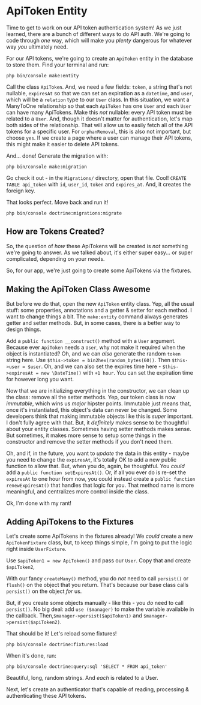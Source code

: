 # ApiToken Entity

Time to get to work on our API token authentication system! As we just learned,
there are a bunch of different ways to do API auth. We're going to code through *one*
way, which will make you *plenty* dangerous for whatever way *you* ultimately need.

For our API tokens, we're going to create an `ApiToken` entity in the database to
store them. Find your terminal and run:

```terminal
php bin/console make:entity
```

Call the class `ApiToken`. And, we need a few fields: `token`, a string that's not
nullable, `expiresAt` so that we can set an expiration as a `datetime`, and `user`,
which will be a `relation` type to our `User` class. In this situation, we want a
ManyToOne relationship so that each `ApiToken` has one `User` and each `User` can
have many ApiTokens. Make this *not* nullable: every API token must be related to
a `User`. And, though it doesn't matter for authentication, let's map both sides
of the relationship. That will allow us to easily fetch all of the API tokens
for a specific user. For `orphanRemoval`, this is also not important, but choose
`yes`. If we create a page where a user can manage their API tokens, this might
make it easier to delete API tokens.

And... done! Generate the migration with:

```terminal
php bin/console make:migration
```

Go check it out - in the `Migrations/` directory, open that file. Cool!
`CREATE TABLE api_token` with `id`, `user_id`, `token` and `expires_at`. And, it
creates the foreign key.

That looks perfect. Move back and run it!

```terminal
php bin/console doctrine:migrations:migrate
```

## How are Tokens Created?

So, the question of *how* these ApiTokens will be created is *not* something we're
going to answer. As we talked about, it's either super easy... or super complicated,
depending on your needs. 

So, for our app, we're just going to create some ApiTokens via the fixtures.

## Making the ApiToken Class Awesome

But before we do that, open the new `ApiToken` entity class. Yep, all the usual
stuff: some properties, annotations and a getter & setter for each method. I want
to change things a bit. The `make:entity` command always generates getter and setter
methods. But, in some cases, there is a better way to design things.

Add a `public function __construct()` method with a `User` argument. Because ever
`ApiToken` needs a `User`, why not make it required when the object is instantiated?
Oh, and we can *also* generate the random `token` string here. Use
`$this->token = bin2hex(random_bytes(60))`. Then `$this->user = $user`. Oh, and
we can also set the expires time here - `$this->expiresAt = new \DateTime()` with
`+1 hour`. You can set the expiration time for however long you want.

Now that we are initializing everything in the constructor, we can clean up the class:
remove all the setter methods. Yep, our token class is now *immutable*, which wins
us *major* hipster points. Immutable just means that, once it's instantiated, this
object's data can never be changed. Some developers think that making immutable
objects like this is *super* important. I don't fully agree with that. But, it
*definitely* makes sense to be thoughtful about your entity classes. Sometimes having
setter methods makes sense. But sometimes, it makes more sense to setup some things
in the constructor and remove the setter methods if you don't need them.

Oh, and if, in the future, you want to *update* the data in this entity - maybe you
need to change the `expiresAt`, it's totally OK to add a new public function to
allow that. But, when you do, again, be thoughtful. You *could* add a
`public function setExpiresAt()`. Or, if all you ever do is re-set the `expiresAt`
to one hour from now, you could instead create a `public function renewExpiresAt()`
that handles that logic for you. That method name is more meaningful, and centralizes
more control inside the class.

Ok, I'm done with my rant!

## Adding ApiTokens to the Fixtures

Let's create some ApiTokens in the fixtures already! We *could* create a new
`ApiTokenFixture` class, but, to keep things simple, I'm going to put the logic
right inside `UserFixture`. 

Use `$apiToken1 = new ApiToken()` and pass our `User`. Copy that and create
`$apiToken2`,

With our fancy `createMany()` method, you do *not* need to call `persist()` or `flush()`
on the object that you return. That's because our base class calls `persist()` on
the object *for* us.

But, if you create some objects manually - like this - you *do* need to call
`persist()`. No big deal: add `use ($manager)` to make the variable available in
the callback. Then,`$manager->persist($apiToken1)` and
`$manager->persist($apiToken2)`.

That should be it! Let's reload some fixtures!

```terminal
php bin/console doctrine:fixtures:load
```

When it's done, run:

```terminal
php bin/console doctrine:query:sql 'SELECT * FROM api_token'
```

Beautiful, long, random strings. And *each* is related to a User.

Next, let's create an authenticator that's capable of reading, processing &
authenticating these API tokens.
